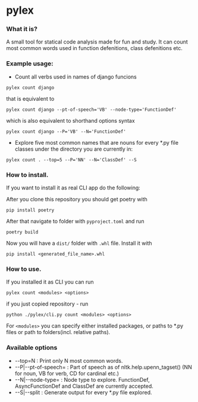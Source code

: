 # pylex

### What it is?
A small tool for statical code analysis made for fun and study.
It can count most common words used in function defenitions, class defenitions etc.

### Example usage:
* Count all verbs used in names of django funcions
```
pylex count django
```
that is equivalent to 
```
pylex count django --pt-of-speech='VB' --node-type='FunctionDef'
```
which is also equivalent to shorthand options syntax
```
pylex count django --P='VB' --N='FunctionDef'
```

* Explore five most common names that are nouns for every *.py file classes under the
directory you are currently in:
```
pylex count . --top=5 --P='NN' --N='ClassDef' --S
```

### How to install.
If you want to install it as real CLI app do the following:

After you clone this repository you should get poetry with 

```
pip install poetry
```
After that navigate to folder with `pyproject.toml` and run
```
poetry build
```
Now you will have a `dist/` folder with `.whl` file. Install it with
```
pip install <generated_file_name>.whl
```


### How to use.
If you installed it as CLI you can run
```
pylex count <modules> <options>
```
if you just copied repository - run
```
python ./pylex/cli.py count <modules> <options>
```
For `<modules>` you can specify either installed packages,
or paths to *.py files or path to folders(incl. relative paths).

### Available options
* --top=N : Print only N most common words. 
* --P|--pt-of-speech= : Part of speech as of nltk.help.upenn_tagset() (NN for noun,
                VB for verb, CD for cardinal etc.)
* --N|--node-type= : Node type to explore. FunctionDef, AsyncFunctionDef and ClassDef
             are currently accepted. 
* --S|--split : Generate output for every *.py file explored.

